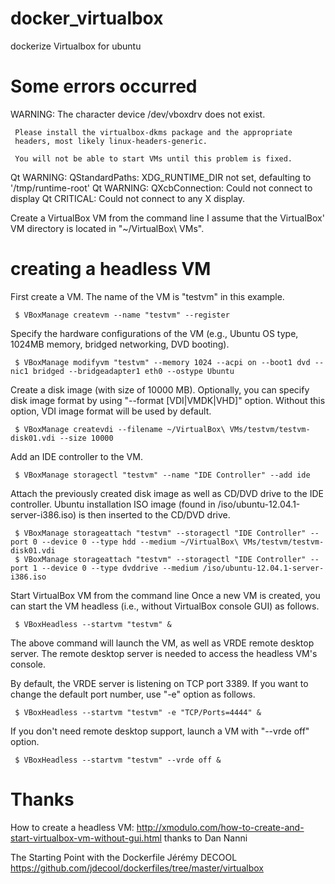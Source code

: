 # docker_virtualbox
dockerize Virtualbox for ubuntu

# Some errors occurred 
WARNING: The character device /dev/vboxdrv does not exist.

	 Please install the virtualbox-dkms package and the appropriate
	 headers, most likely linux-headers-generic.

	 You will not be able to start VMs until this problem is fixed.

Qt WARNING: QStandardPaths: XDG_RUNTIME_DIR not set, defaulting to '/tmp/runtime-root'
Qt WARNING: QXcbConnection: Could not connect to display 
Qt CRITICAL: Could not connect to any X display.

Create a VirtualBox VM from the command line
I assume that the VirtualBox' VM directory is located in "~/VirtualBox\ VMs".

# creating a headless VM
First create a VM. The name of the VM is "testvm" in this example.

	 $ VBoxManage createvm --name "testvm" --register
Specify the hardware configurations of the VM (e.g., Ubuntu OS type, 1024MB memory, bridged networking, DVD booting).

	 $ VBoxManage modifyvm "testvm" --memory 1024 --acpi on --boot1 dvd --nic1 bridged --bridgeadapter1 eth0 --ostype Ubuntu
Create a disk image (with size of 10000 MB). Optionally, you can specify disk image format by using "--format [VDI|VMDK|VHD]" option. Without this option, VDI image format will be used by default.

	 $ VBoxManage createvdi --filename ~/VirtualBox\ VMs/testvm/testvm-disk01.vdi --size 10000
Add an IDE controller to the VM.

	 $ VBoxManage storagectl "testvm" --name "IDE Controller" --add ide
Attach the previously created disk image as well as CD/DVD drive to the IDE controller. Ubuntu installation ISO image (found in /iso/ubuntu-12.04.1-server-i386.iso) is then inserted to the CD/DVD drive.

	 $ VBoxManage storageattach "testvm" --storagectl "IDE Controller" --port 0 --device 0 --type hdd --medium ~/VirtualBox\ VMs/testvm/testvm-disk01.vdi
	 $ VBoxManage storageattach "testvm" --storagectl "IDE Controller" --port 1 --device 0 --type dvddrive --medium /iso/ubuntu-12.04.1-server-i386.iso
Start VirtualBox VM from the command line
Once a new VM is created, you can start the VM headless (i.e., without VirtualBox console GUI) as follows.

	 $ VBoxHeadless --startvm "testvm" &
The above command will launch the VM, as well as VRDE remote desktop server. The remote desktop server is needed to access the headless VM's console.

By default, the VRDE server is listening on TCP port 3389. If you want to change the default port number, use "-e" option as follows.

	 $ VBoxHeadless --startvm "testvm" -e "TCP/Ports=4444" &

If you don't need remote desktop support, launch a VM with "--vrde off" option.

	 $ VBoxHeadless --startvm "testvm" --vrde off &

# Thanks

How to create a headless VM: http://xmodulo.com/how-to-create-and-start-virtualbox-vm-without-gui.html  thanks to Dan Nanni

The Starting Point with the Dockerfile Jérémy DECOOL https://github.com/jdecool/dockerfiles/tree/master/virtualbox
